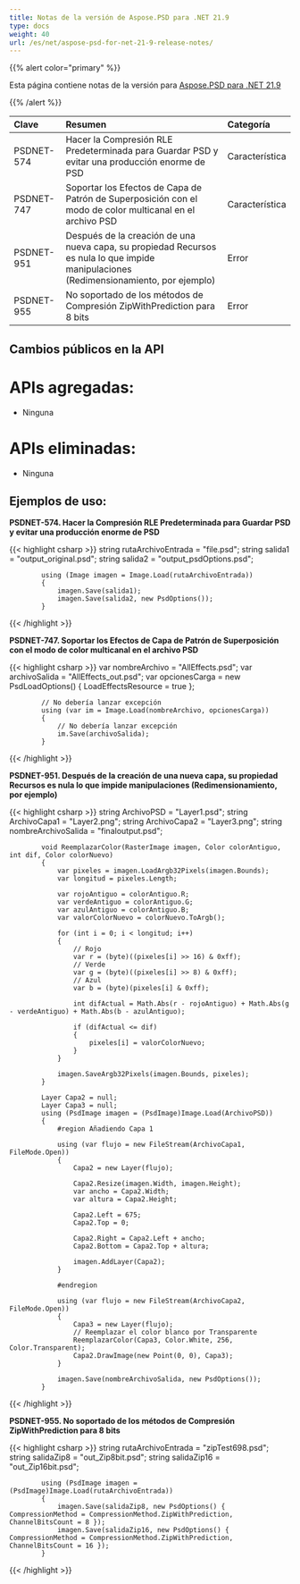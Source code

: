 ```yaml
---
title: Notas de la versión de Aspose.PSD para .NET 21.9
type: docs
weight: 40
url: /es/net/aspose-psd-for-net-21-9-release-notes/
---
```


{{% alert color="primary" %}} 

Esta página contiene notas de la versión para [Aspose.PSD para .NET 21.9](https://www.nuget.org/packages/Aspose.PSD/)

{{% /alert %}} 

|**Clave**|**Resumen**|**Categoría**|
| :- | :- | :- |
|PSDNET-574|Hacer la Compresión RLE Predeterminada para Guardar PSD y evitar una producción enorme de PSD|Característica|
|PSDNET-747|Soportar los Efectos de Capa de Patrón de Superposición con el modo de color multicanal en el archivo PSD|Característica|
|PSDNET-951|Después de la creación de una nueva capa, su propiedad Recursos es nula lo que impide manipulaciones (Redimensionamiento, por ejemplo)|Error|
|PSDNET-955|No soportado de los métodos de Compresión ZipWithPrediction para 8 bits|Error|

## **Cambios públicos en la API**
# **APIs agregadas:**
- Ninguna

# **APIs eliminadas:**
- Ninguna

## **Ejemplos de uso:**

**PSDNET-574. Hacer la Compresión RLE Predeterminada para Guardar PSD y evitar una producción enorme de PSD**

{{< highlight csharp >}}
            string rutaArchivoEntrada = "file.psd";
            string salida1 = "output_original.psd";
            string salida2 = "output_psdOptions.psd";

            using (Image imagen = Image.Load(rutaArchivoEntrada))
            {
                imagen.Save(salida1);
                imagen.Save(salida2, new PsdOptions());
            }
{{< /highlight >}}

**PSDNET-747. Soportar los Efectos de Capa de Patrón de Superposición con el modo de color multicanal en el archivo PSD**

{{< highlight csharp >}}
            var nombreArchivo = "AllEffects.psd";
            var archivoSalida = "AllEffects_out.psd";
            var opcionesCarga = new PsdLoadOptions()
            {
                LoadEffectsResource = true
            };

            // No debería lanzar excepción
            using (var im = Image.Load(nombreArchivo, opcionesCarga))
            {
                // No debería lanzar excepción
                im.Save(archivoSalida);
            }
{{< /highlight >}}

**PSDNET-951. Después de la creación de una nueva capa, su propiedad Recursos es nula lo que impide manipulaciones (Redimensionamiento, por ejemplo)**

{{< highlight csharp >}}
            string ArchivoPSD = "Layer1.psd";
            string ArchivoCapa1 = "Layer2.png";
            string ArchivoCapa2 = "Layer3.png";
            string nombreArchivoSalida = "finaloutput.psd";

            void ReemplazarColor(RasterImage imagen, Color colorAntiguo, int dif, Color colorNuevo)
            {
                var pixeles = imagen.LoadArgb32Pixels(imagen.Bounds);
                var longitud = pixeles.Length;

                var rojoAntiguo = colorAntiguo.R;
                var verdeAntiguo = colorAntiguo.G;
                var azulAntiguo = colorAntiguo.B;
                var valorColorNuevo = colorNuevo.ToArgb();

                for (int i = 0; i < longitud; i++)
                {
                    // Rojo
                    var r = (byte)((pixeles[i] >> 16) & 0xff);
                    // Verde
                    var g = (byte)((pixeles[i] >> 8) & 0xff);
                    // Azul
                    var b = (byte)(pixeles[i] & 0xff);

                    int difActual = Math.Abs(r - rojoAntiguo) + Math.Abs(g - verdeAntiguo) + Math.Abs(b - azulAntiguo);

                    if (difActual <= dif)
                    {
                        pixeles[i] = valorColorNuevo;
                    }
                }

                imagen.SaveArgb32Pixels(imagen.Bounds, pixeles);
            }

            Layer Capa2 = null;
            Layer Capa3 = null;
            using (PsdImage imagen = (PsdImage)Image.Load(ArchivoPSD))
            {
                #region Añadiendo Capa 1

                using (var flujo = new FileStream(ArchivoCapa1, FileMode.Open))
                {
                    Capa2 = new Layer(flujo);

                    Capa2.Resize(imagen.Width, imagen.Height);
                    var ancho = Capa2.Width;
                    var altura = Capa2.Height;

                    Capa2.Left = 675;
                    Capa2.Top = 0;

                    Capa2.Right = Capa2.Left + ancho;
                    Capa2.Bottom = Capa2.Top + altura;

                    imagen.AddLayer(Capa2);
                }

                #endregion

                using (var flujo = new FileStream(ArchivoCapa2, FileMode.Open))
                {
                    Capa3 = new Layer(flujo);
                    // Reemplazar el color blanco por Transparente
                    ReemplazarColor(Capa3, Color.White, 256, Color.Transparent);
                    Capa2.DrawImage(new Point(0, 0), Capa3);
                }

                imagen.Save(nombreArchivoSalida, new PsdOptions());
            }
{{< /highlight >}}

**PSDNET-955. No soportado de los métodos de Compresión ZipWithPrediction para 8 bits**

{{< highlight csharp >}}
            string rutaArchivoEntrada = "zipTest698.psd";
            string salidaZip8 = "out_Zip8bit.psd";
            string salidaZip16 = "out_Zip16bit.psd";

            using (PsdImage imagen = (PsdImage)Image.Load(rutaArchivoEntrada))
            {
                imagen.Save(salidaZip8, new PsdOptions() { CompressionMethod = CompressionMethod.ZipWithPrediction, ChannelBitsCount = 8 });
                imagen.Save(salidaZip16, new PsdOptions() { CompressionMethod = CompressionMethod.ZipWithPrediction, ChannelBitsCount = 16 });
            }
{{< /highlight >}}
